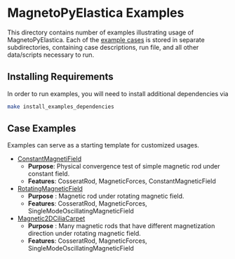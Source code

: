 # MagnetoPyElastica Examples

This directory contains number of examples illustrating usage of MagnetoPyElastica.
Each of the [example cases](#example-cases) is stored in separate subdirectories, containing case descriptions, run file, and all other data/scripts necessary to run.

## Installing Requirements
In order to run examples, you will need to install additional dependencies via

```bash
make install_examples_dependencies
```

## Case Examples

Examples can serve as a starting template for customized usages.

* [ConstantMagnetiField](./ConstantMagneticField)
    * __Purpose__: Physical convergence test of simple magnetic rod under constant field.
    * __Features__: CosseratRod, MagneticForces, ConstantMagneticField
* [RotatingMagneticField](./RotatingMagneticField)
  * __Purpose__ : Magnetic rod  under rotating magnetic field.
  * __Features__: CosseratRod, MagneticForces, SingleModeOscillatingMagneticField
* [Magnetic2DCiliaCarpet](./Magnetic2DCiliaCarpet)
    * __Purpose__ : Many magnetic rods that have different magnetization direction under rotating magnetic field.
    * __Features__: CosseratRod, MagneticForces, SingleModeOscillatingMagneticField
